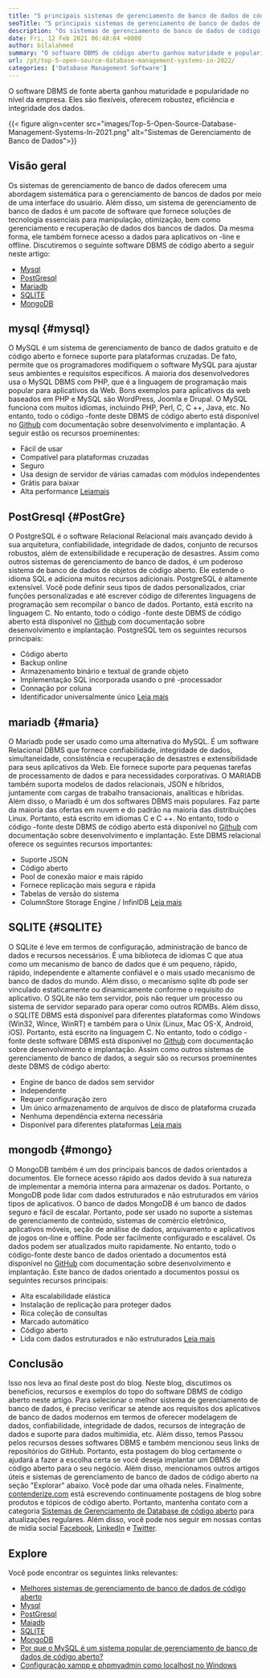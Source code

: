 ```yaml
---
title: "5 principais sistemas de gerenciamento de banco de dados de código aberto em 2022" 
seoTitle: "5 principais sistemas de gerenciamento de banco de dados de código aberto em 2022" 
description: "Os sistemas de gerenciamento de banco de dados de código aberto gerenciam armazenamento e fornecem acesso de dados seguro e robusto, uma interface lógica de usuário para os desenvolvedores acessarem e modificarem dados." 
date: Fri, 12 Feb 2021 06:48:04 +0000
author: bilalahmed
summary: "O software DBMS de código aberto ganhou maturidade e popularidade no nível da empresa. Eles são flexíveis, oferecem robustez, eficiência e integridade dos dados." 
url: /pt/top-5-open-source-database-management-systems-in-2022/
categories: ['Database Management Software']
---
```


O software DBMS de fonte aberta ganhou maturidade e popularidade no nível da empresa. Eles são flexíveis, oferecem robustez, eficiência e integridade dos dados.

{{< figure align=center src="images/Top-5-Open-Source-Database-Management-Systems-In-2021.png" alt="Sistemas de Gerenciamento de Banco de Dados">}}


## Visão geral
Os sistemas de gerenciamento de banco de dados oferecem uma abordagem sistemática para o gerenciamento de bancos de dados por meio de uma interface do usuário. Além disso, um sistema de gerenciamento de banco de dados é um pacote de software que fornece soluções de tecnologia essenciais para manipulação, otimização, bem como gerenciamento e recuperação de dados dos bancos de dados. Da mesma forma, ele também fornece acesso a dados para aplicativos on -line e offline. Discutiremos o seguinte software DBMS de código aberto a seguir neste artigo:
  * [Mysql][1]
  * [PostGresql][2]
  * [Mariadb][3]
  * [SQLITE][4]
  * [MongoDB][5]

## mysql {#mysql}
O MySQL é um sistema de gerenciamento de banco de dados gratuito e de código aberto e fornece suporte para plataformas cruzadas. De fato, permite que os programadores modifiquem o software MySQL para ajustar seus ambientes e requisitos específicos. A maioria dos desenvolvedores usa o MySQL DBMS com PHP, que é a linguagem de programação mais popular para aplicativos da Web. Bons exemplos para aplicativos da web baseados em PHP e MySQL são WordPress, Joomla e Drupal. O MySQL funciona com muitos idiomas, incluindo PHP, Perl, C, C ++, Java, etc. No entanto, todo o código -fonte deste DBMS de código aberto está disponível no [Github][6] com documentação sobre desenvolvimento e implantação.
A seguir estão os recursos proeminentes:
  * Fácil de usar
  * Compatível para plataformas cruzadas
  * Seguro
  * Usa design de servidor de várias camadas com módulos independentes
  * Grátis para baixar
  * Alta performance
[Leia][7][mais][7]

## PostGresql {#PostGre}
O PostgreSQL é o software Relacional Relacional mais avançado devido à sua arquitetura, confiabilidade, integridade de dados, conjunto de recursos robustos, além de extensibilidade e recuperação de desastres. Assim como outros sistemas de gerenciamento de banco de dados, é um poderoso sistema de banco de dados de objetos de código aberto. Ele estende o idioma SQL e adiciona muitos recursos adicionais. PostgreSQL é altamente extensível. Você pode definir seus tipos de dados personalizados, criar funções personalizadas e até escrever código de diferentes linguagens de programação sem recompilar o banco de dados. Portanto, está escrito na linguagem C. No entanto, todo o código -fonte deste DBMS de código aberto está disponível no [Github][8] com documentação sobre desenvolvimento e implantação.
PostgreSQL tem os seguintes recursos principais:
  * Código aberto
  * Backup online
  * Armazenamento binário e textual de grande objeto
  * Implementação SQL incorporada usando o pré -processador
  * Connação por coluna
  * Identificador universalmente único
[Leia mais][9]

## mariadb {#maria}
O Mariadb pode ser usado como uma alternativa do MySQL. É um software Relacional DBMS que fornece confiabilidade, integridade de dados, simultaneidade, consistência e recuperação de desastres e extensibilidade para seus aplicativos da Web. Ele fornece suporte para pequenas tarefas de processamento de dados e para necessidades corporativas. O MARIADB também suporta modelos de dados relacionais, JSON e híbridos, juntamente com cargas de trabalho transacionais, analíticas e híbridas. Além disso, o Mariadb é um dos softwares DBMS mais populares. Faz parte da maioria das ofertas em nuvem e do padrão na maioria das distribuições Linux. Portanto, está escrito em idiomas C e C ++. No entanto, todo o código -fonte deste DBMS de código aberto está disponível no [Github][10] com documentação sobre desenvolvimento e implantação.
Este DBMS relacional oferece os seguintes recursos importantes:
  * Suporte JSON
  * Código aberto
  * Pool de conexão maior e mais rápido
  * Fornece replicação mais segura e rápida
  * Tabelas de versão do sistema
  * ColumnStore Storage Engine / InfinIDB
[Leia mais][11]

## SQLITE {#SQLITE}
O SQLite é leve em termos de configuração, administração de banco de dados e recursos necessários. É uma biblioteca de idiomas C que atua como um mecanismo de banco de dados que é um pequeno, rápido, rápido, independente e altamente confiável e o mais usado mecanismo de banco de dados do mundo. Além disso, o mecanismo sqlite db pode ser vinculado estaticamente ou dinamicamente conforme o requisito do aplicativo. O SQLite não tem servidor, pois não requer um processo ou sistema de servidor separado para operar como outros RDMBs. Além disso, o SQLITE DBMS está disponível para diferentes plataformas como Windows (Win32, Wince, WinRT) e também para o Unix (Linux, Mac OS-X, Android, iOS). Portanto, está escrito na linguagem C. No entanto, todo o código -fonte deste software DBMS está disponível no [Github][12] com documentação sobre desenvolvimento e implantação.
Assim como outros sistemas de gerenciamento de banco de dados, a seguir são os recursos proeminentes deste DBMS de código aberto:
  * Engine de banco de dados sem servidor
  * Independente
  * Requer configuração zero
  * Um único armazenamento de arquivos de disco de plataforma cruzada
  * Nenhuma dependência externa necessária
  * Disponível para diferentes plataformas
[Leia mais][13]

## mongodb {#mongo}
O MongoDB também é um dos principais bancos de dados orientados a documentos. Ele fornece acesso rápido aos dados devido à sua natureza de implementar a memória interna para armazenar os dados. Portanto, o MongoDB pode lidar com dados estruturados e não estruturados em vários tipos de aplicativos. O banco de dados MongoDB é um banco de dados seguro e fácil de escalar. Portanto, pode ser usado no suporte a sistemas de gerenciamento de conteúdo, sistemas de comércio eletrônico, aplicativos móveis, seção de análise de dados, arquivamento e aplicativos de jogos on-line e offline. Pode ser facilmente configurado e escalável. Os dados podem ser atualizados muito rapidamente. No entanto, todo o código-fonte deste banco de dados orientado a documentos está disponível no [GitHub][14] com documentação sobre desenvolvimento e implantação.
Este banco de dados orientado a documentos possui os seguintes recursos principais:
  * Alta escalabilidade elástica
  * Instalação de replicação para proteger dados
  * Rica coleção de consultas
  * Marcado automático
  * Código aberto
  * Lida com dados estruturados e não estruturados
[Leia mais][15]

## Conclusão
Isso nos leva ao final deste post do blog. Neste blog, discutimos os benefícios, recursos e exemplos do topo do software DBMS de código aberto neste artigo. Para selecionar o melhor sistema de gerenciamento de banco de dados, é preciso verificar se atende aos requisitos dos aplicativos de banco de dados modernos em termos de oferecer modelagem de dados, confiabilidade, integridade de dados, recursos de integração de dados e suporte para dados multimídia, etc. Além disso, temos Passou pelos recursos desses softwares DBMS e também mencionou seus links de repositórios do GitHub. Portanto, esta postagem do blog certamente o ajudará a fazer a escolha certa se você deseja implantar um DBMS de código aberto para o seu negócio. Além disso, mencionamos outros artigos úteis e sistemas de gerenciamento de banco de dados de código aberto na seção "Explorar" abaixo. Você pode dar uma olhada neles.
Finalmente, [contenderize.com][16] está escrevendo continuamente postagens de blog sobre produtos e tópicos de código aberto. Portanto, mantenha contato com a categoria [][17][Sistemas de Gerenciamento de Database de código aberto][18] para atualizações regulares. Além disso, você pode nos seguir em nossas contas de mídia social [Facebook][19], [LinkedIn][20] e [Twitter][21].

## Explore
Você pode encontrar os seguintes links relevantes:
  * [Melhores sistemas de gerenciamento de banco de dados de código aberto][18]
  * [Mysql][7]
  * [PostGresql][9]
  * [Maiadb][11]
  * [SQLITE][13]
  * [MongoDB][15]
  * [Por que o MySQL é um sistema popular de gerenciamento de banco de dados de código aberto?][22]
  * [Configuração xampp e phpmyadmin como localhost no Windows][23]

  
[1]: #mysql
[2]: #postgre
[3]: #maria
[4]: #sqlite
[5]: #mongo
[6]: https://github.com/mysql/mysql-server
[7]: https://products.containerize.com/database-management-system/mysql
[8]: https://github.com/postgres/postgres
[9]: https://products.containerize.com/database-management-system/postgresql
[10]: https://github.com/MariaDB/server
[11]: https://products.containerize.com/database-management-system/mariadb
[12]: https://github.com/sqlite/sqlite
[13]: https://products.containerize.com/database-management-system/sqlite
[14]: https://github.com/mongodb/mongo
[15]: https://products.containerize.com/database-management-system/mongodb
[16]: https://www.containerize.com/
[17]: https://products.containerize.com/discussion-forum/
[18]: https://products.containerize.com/database-management-system
[19]: https://web.facebook.com/containerize
[20]: https://www.linkedin.com/company/containerize/
[21]: https://twitter.com/containerize_co
[22]: https://blog.containerize.com/2021/02/18/why-mysql-is-a-popular-open-source-database-management-system/
[23]: https://blog.containerize.com/database-management-software/how-to-setup-xampp-and-phpmyadmin-as-localhost-on-windows/
